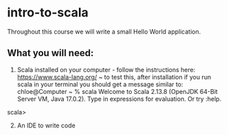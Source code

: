 # intro-to-scala

Throughout this course we will write a small Hello World application.

## What you will need:

1. Scala installed on your computer - follow the instructions here: https://www.scala-lang.org/ ~ to test this, after installation if you run scala in your terminal you should get a message similar to: 
chloe@Computer ~ % scala
Welcome to Scala 2.13.8 (OpenJDK 64-Bit Server VM, Java 17.0.2).
Type in expressions for evaluation. Or try :help.

scala>


2. An IDE to write code
